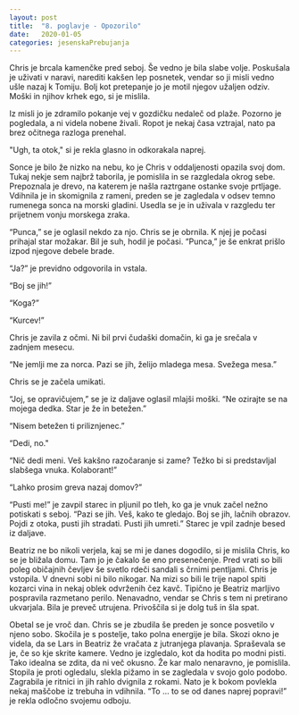 ```yaml
---
layout: post
title:  "8. poglavje - Opozorilo"
date:   2020-01-05
categories: jesenskaPrebujanja
---
```

Chris je brcala kamenčke pred seboj. Še vedno je bila slabe volje. Poskušala je uživati v naravi, narediti kakšen lep posnetek, vendar so ji misli vedno ušle nazaj k Tomiju. Bolj kot pretepanje jo je motil njegov užaljen odziv. Moški in njihov krhek ego, si je mislila.

Iz misli jo je zdramilo pokanje vej v gozdičku nedaleč od plaže. Pozorno je pogledala, a ni videla nobene živali. Ropot je nekaj časa vztrajal, nato pa brez očitnega razloga prenehal.

"Ugh, ta otok," si je rekla glasno in odkorakala naprej.

Sonce je bilo že nizko na nebu, ko je Chris v oddaljenosti opazila svoj dom. Tukaj nekje sem najbrž taborila, je pomislila in se razgledala okrog sebe. Prepoznala je drevo, na katerem je našla raztrgane ostanke svoje prtljage. Vdihnila je in skomignila z rameni, preden se je zagledala v odsev temno rumenega sonca na morski gladini. Usedla se je in uživala v razgledu ter prijetnem vonju morskega zraka. 

“Punca,” se je oglasil nekdo za njo. Chris se je obrnila. K njej je počasi prihajal star možakar. Bil je suh, hodil je počasi. “Punca,” je še enkrat prišlo izpod njegove debele brade.

“Ja?” je previdno odgovorila in vstala.

“Boj se jih!”

“Koga?”

“Kurcev!”

Chris je zavila z očmi. Ni bil prvi čudaški domačin, ki ga je srečala v zadnjem mesecu.

“Ne jemlji me za norca. Pazi se jih, želijo mladega mesa. Svežega mesa.”

Chris se je začela umikati.

“Joj, se opravičujem,” se je iz daljave oglasil mlajši moški. “Ne ozirajte se na mojega dedka. Star je že in betežen.”

“Nisem betežen ti priliznjenec.”

“Dedi, no."

“Nič dedi meni. Veš kakšno razočaranje si zame? Težko bi si predstavljal slabšega vnuka. Kolaborant!”

“Lahko prosim greva nazaj domov?”

“Pusti me!” je zavpil starec in pljunil po tleh, ko ga je vnuk začel nežno potiskati s seboj. “Pazi se jih. Veš, kako te gledajo. Boj se jih, lačnih obrazov. Pojdi z otoka, pusti jih stradati. Pusti jih umreti.” Starec je vpil zadnje besed iz daljave.

Beatriz ne bo nikoli verjela, kaj se mi je danes dogodilo, si je mislila Chris, ko se je bližala domu. Tam jo je čakalo še eno presenečenje. Pred vrati so bili poleg običajnih čevljev še svetlo rdeči sandali s črnimi pentljami. Chris je vstopila. V dnevni sobi ni bilo nikogar. Na mizi so bili le trije napol spiti kozarci vina in nekaj oblek odvrženih čez kavč. Tipično je Beatriz marljivo pospravila razmetano perilo. Nenavadno, vendar se Chris s tem ni pretirano ukvarjala. Bila je preveč utrujena. Privoščila si je dolg tuš in šla spat.

Obetal se je vroč dan. Chris se je zbudila še preden je sonce posvetilo v njeno sobo. Skočila je s postelje, tako polna energije je bila. Skozi okno je videla, da se Lars in Beatriz že vračata z jutranjega plavanja. Spraševala se je, če so kje skrite kamere. Vedno je izgledalo, kot da hodita po modni pisti. Tako idealna se zdita, da ni več okusno. Že kar malo nenaravno, je pomislila. Stopila je proti ogledalu, slekla pižamo in se zagledala v svojo golo podobo. Zagrabila je ritnici in jih rahlo dvignila z rokami. Nato je k bokom povlekla nekaj maščobe iz trebuha in vdihnila. “To … to se od danes naprej popravi!” je rekla odločno svojemu odboju.